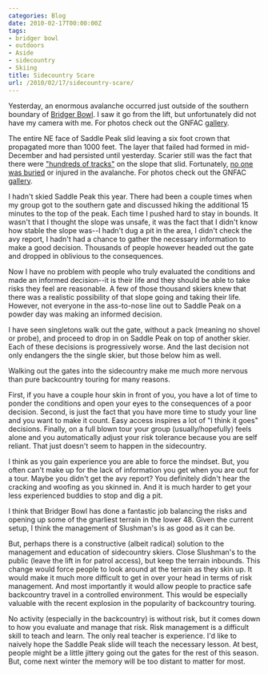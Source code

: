 ```yaml
---
categories: Blog
date: 2010-02-17T00:00:00Z
tags:
- bridger bowl
- outdoors
- Aside
- sidecountry
- Skiing
title: Sidecountry Scare
url: /2010/02/17/sidecountry-scare/
---
```


Yesterday, an enormous avalanche occurred just outside of the southern boundary of [Bridger Bowl](http://www.bridgerbowl.com/). I saw it go from the lift, but unfortunately did not have my camera with me. For photos check out the GNFAC [gallery](http://www.mtavalanche.com/images/10/saddle-peak-10).

The entire NE face of Saddle Peak slid leaving a six foot crown that propagated more than 1000 feet. The layer that failed had formed in mid-December and had persisted until yesterday. Scarier still was the fact that there were ["hundreds of tracks"](http://www.mtavalanche.com/advisory/10/02/17) on the slope that slid. Fortunately, [no one was buried](http://bozemandailychronicle.com/articles/2010/02/17/news/000avalanche.txt) or injured in the avalanche. For photos check out the GNFAC [gallery](http://www.mtavalanche.com/images/10/saddle-peak-10).


I hadn't skied Saddle Peak this year. There had been a couple times when my group got to the southern gate and discussed hiking the additional 15 minutes to the top of the peak. Each time I pushed hard to stay in bounds. It wasn't that I thought the slope was unsafe, it was the fact that I didn't know how stable the slope was--I hadn't dug a pit in the area, I didn't check the avy report, I hadn't had a chance to gather the necessary information to make a good decision. Thousands of people however headed out the gate and dropped in oblivious to the consequences.

Now I have no problem with people who truly evaluated the conditions and made an informed decision--it is their life and they should be able to take risks they feel are reasonable. A few of those thousand skiers knew that there was a realistic possibility of that slope going and taking their life. However, not everyone in the ass-to-nose line out to Saddle Peak on a powder day was making an informed decision.

I have seen singletons walk out the gate, without a pack (meaning no shovel or probe), and proceed to drop in on Saddle Peak on top of another skier. Each of these decisions is progressively worse. And the last decision not only endangers the the single skier, but those below him as well.

Walking out the gates into the sidecountry make me much more nervous than pure backcountry touring for many reasons.

First, if you have a couple hour skin in front of you, you have a lot of time to ponder the conditions and open your eyes to the consequences of a poor decision. Second, is just the fact that you have more time to study your line and you want to make it count. Easy access inspires a lot of "I think it goes" decisions. Finally, on a full blown tour your group (usually/hopefully) feels alone and you automatically adjust your risk tolerance because you are self reliant. That just doesn't seem to happen in the sidecountry.

I think as you gain experience you are able to force the mindset. But, you often can't make up for the lack of information you get when you are out for a tour. Maybe you didn't get the avy report? You definitely didn't hear the cracking and woofing as you skinned in. And it is much harder to get your less experienced buddies to stop and dig a pit.

I think that Bridger Bowl has done a fantastic job balancing the risks and opening up some of the gnarliest terrain in the lower 48. Given the current setup, I think the management of Slushman's is as good as it can be. 

But, perhaps there is a constructive (albeit radical) solution to the management and education of sidecountry skiers. Close Slushman's to the public (leave the lift in for patrol access), but keep the terrain inbounds. This change would force people to look around at the terrain as they skin up. It would make it much more difficult to get in over your head in terms of risk management. And most importantly it would allow people to practice safe backcountry travel in a controlled environment. This would be especially valuable with the recent explosion in the popularity of backcountry touring.

No activity (especially in the backcountry) is without risk, but it comes down to how you evaluate and manage that risk. Risk management is a difficult skill to teach and learn. The only real teacher is experience. I'd like to naively hope the Saddle Peak slide will teach the necessary lesson. At best, people might be a little jittery going out the gates for the rest of this season. But, come next winter the memory will be too distant to matter for most.
